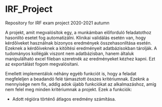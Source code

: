 # IRF_Project
Repository for IRF exam project 2020-2021 autumn

A projekt, amit megvalósítok egy, a munkámban előforduló feladatothoz hasonlító esetet fog automatizálni.
Klinikai validálás esetén van, hogy kérdőíveket használnak bizonyos eredmények összehasonlítása esetén. Ezeknek a kérdőíveknek a kitöltési eredményeit adatbázisokban tárolják. A tudományos kollégák viszont nem adatbázisban, hanem általuk manipulálható excel fileban szeretnék az eredményeket kézhez kapni. Ezt az exportálást fogom megvalósítani.

Emellett implementálok néhány egyéb funkciót is, hogy a feladat megfeleljen a beadandó felé támasztott összes kritériumnak. Ezeknk a mennyisége nem fix, addig adok újabb funkciókat az alkalmazáshoz, amíg nem felel meg minden kritériumnak a projekt.
Ezek a funkciók:
- Adott régióra történő átlagos eredmény számítása.
